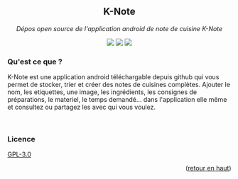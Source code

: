 <div id="top"></div>
<h2 align="center">K-Note</h2>
<p align="center"><i>Dépos open source de l'application android de note de cuisine K-Note</i></p>
<p align="center">
    <img src="https://img.shields.io/badge/build-Ready%20to%20go-brightgreen"/>
    <img src="https://img.shields.io/badge/dynamic/json?color=blue&label=Version&query=version&url=https%3A%2F%2Fraw.githubusercontent.com%2FShayF0x%2FK-Note%2Fmaster%2Fk-note.json "/>
    <img src="https://img.shields.io/github/downloads/ShayF0x/K-Note/total.svg"/>
</p>

### Qu'est ce que ?
K-Note est une application android téléchargable depuis github qui vous permet de stocker, trier et créer des notes de cuisines complètes. Ajouter le nom, les etiquettes, une image, les ingrédients, les consignes de préparations, le materiel, le temps demandé... dans l'application elle même et consultez ou partagez les avec qui vous voulez.

<br>

###  Licence
[ GPL-3.0 ](https://choosealicense.com/licenses/gpl-3.0/)
<p align="right">(<a href="#top">retour en haut</a>)</p>

